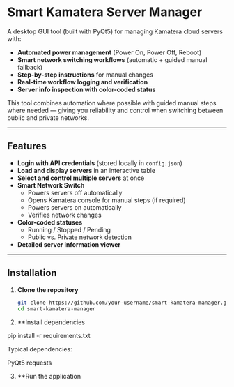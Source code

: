 # Smart Kamatera Server Manager

A desktop GUI tool (built with PyQt5) for managing Kamatera cloud servers with:
- **Automated power management** (Power On, Power Off, Reboot)
- **Smart network switching workflows** (automatic + guided manual fallback)
- **Step-by-step instructions** for manual changes
- **Real-time workflow logging and verification**
- **Server info inspection with color-coded status**

This tool combines automation where possible with guided manual steps where needed — giving you reliability and control when switching between public and private networks.

---

## Features

- **Login with API credentials** (stored locally in `config.json`)
- **Load and display servers** in an interactive table
- **Select and control multiple servers** at once
- **Smart Network Switch**
  - Powers servers off automatically
  - Opens Kamatera console for manual steps (if required)
  - Powers servers on automatically
  - Verifies network changes
- **Color-coded statuses**
  - Running / Stopped / Pending
  - Public vs. Private network detection
- **Detailed server information viewer**

---

## Installation

1. **Clone the repository**
   ```bash
   git clone https://github.com/your-username/smart-kamatera-manager.git
   cd smart-kamatera-manager
2. **Install dependencies

pip install -r requirements.txt


Typical dependencies:

PyQt5
requests


3. **Run the application
